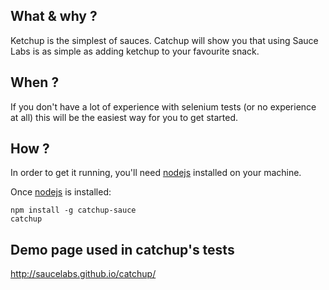 ## What & why ? 

Ketchup is the simplest of sauces. Catchup will show you that using Sauce Labs is as
simple as adding ketchup to your favourite snack.

## When ?

If you don't have a lot of experience with selenium tests (or no experience at all)
this will be the easiest way for you to get started. 

## How ?

In order to get it running, you'll need [nodejs] installed on your machine.

Once [nodejs] is installed:

```
npm install -g catchup-sauce
catchup
```

## Demo page used in catchup's tests

http://saucelabs.github.io/catchup/


[nodejs]: https://docs.npmjs.com/getting-started/installing-node